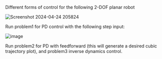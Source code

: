Different forms of control for the following 2-DOF planar robot

![Screenshot 2024-04-24 205824](https://github.com/shawberryryan/Robot_Control/assets/58533756/c82fbcee-d7f3-4c50-b145-9c44aaa23cc4)


Run problem1 for PD control with the following step input:

![image](https://github.com/shawberryryan/Robot_Control/assets/58533756/4b732082-84b7-43cf-8b66-1258bb626439)


Run problem2 for PD with feedforward (this will generate a desired cubic trajectory plot), and problem3 inverse dynamics control.
